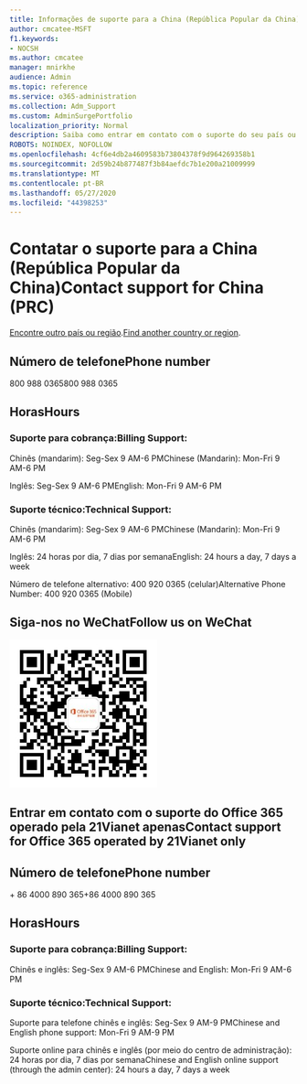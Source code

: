 ```yaml
---
title: Informações de suporte para a China (República Popular da China)
author: cmcatee-MSFT
f1.keywords:
- NOCSH
ms.author: cmcatee
manager: mnirkhe
audience: Admin
ms.topic: reference
ms.service: o365-administration
ms.collection: Adm_Support
ms.custom: AdminSurgePortfolio
localization_priority: Normal
description: Saiba como entrar em contato com o suporte do seu país ou região.
ROBOTS: NOINDEX, NOFOLLOW
ms.openlocfilehash: 4cf6e4db2a4609583b73804378f9d964269358b1
ms.sourcegitcommit: 2d59b24b877487f3b84aefdc7b1e200a21009999
ms.translationtype: MT
ms.contentlocale: pt-BR
ms.lasthandoff: 05/27/2020
ms.locfileid: "44398253"
---
```

# <a name="contact-support-for-china-prc"></a><span data-ttu-id="0fa06-103">Contatar o suporte para a China (República Popular da China)</span><span class="sxs-lookup"><span data-stu-id="0fa06-103">Contact support for China (PRC)</span></span>

<span data-ttu-id="0fa06-104">[Encontre outro país ou região](../contact-support-for-business-products.md).</span><span class="sxs-lookup"><span data-stu-id="0fa06-104">[Find another country or region](../contact-support-for-business-products.md).</span></span>

## <a name="phone-number"></a><span data-ttu-id="0fa06-105">Número de telefone</span><span class="sxs-lookup"><span data-stu-id="0fa06-105">Phone number</span></span>
<span data-ttu-id="0fa06-106">800 988 0365</span><span class="sxs-lookup"><span data-stu-id="0fa06-106">800 988 0365</span></span>

## <a name="hours"></a><span data-ttu-id="0fa06-107">Horas</span><span class="sxs-lookup"><span data-stu-id="0fa06-107">Hours</span></span>
### <a name="billing-support"></a><span data-ttu-id="0fa06-108">Suporte para cobrança:</span><span class="sxs-lookup"><span data-stu-id="0fa06-108">Billing Support:</span></span>

<span data-ttu-id="0fa06-109">Chinês (mandarim): Seg-Sex 9 AM-6 PM</span><span class="sxs-lookup"><span data-stu-id="0fa06-109">Chinese (Mandarin): Mon-Fri 9 AM-6 PM</span></span>

<span data-ttu-id="0fa06-110">Inglês: Seg-Sex 9 AM-6 PM</span><span class="sxs-lookup"><span data-stu-id="0fa06-110">English: Mon-Fri 9 AM-6 PM</span></span>

### <a name="technical-support"></a><span data-ttu-id="0fa06-111">Suporte técnico:</span><span class="sxs-lookup"><span data-stu-id="0fa06-111">Technical Support:</span></span>

<span data-ttu-id="0fa06-112">Chinês (mandarim): Seg-Sex 9 AM-6 PM</span><span class="sxs-lookup"><span data-stu-id="0fa06-112">Chinese (Mandarin): Mon-Fri 9 AM-6 PM</span></span>

<span data-ttu-id="0fa06-113">Inglês: 24 horas por dia, 7 dias por semana</span><span class="sxs-lookup"><span data-stu-id="0fa06-113">English: 24 hours a day, 7 days a week</span></span>

<span data-ttu-id="0fa06-114">Número de telefone alternativo: 400 920 0365 (celular)</span><span class="sxs-lookup"><span data-stu-id="0fa06-114">Alternative Phone Number: 400 920 0365 (Mobile)</span></span>

## <a name="follow-us-on-wechat"></a><span data-ttu-id="0fa06-115">Siga-nos no WeChat</span><span class="sxs-lookup"><span data-stu-id="0fa06-115">Follow us on WeChat</span></span>
![Código QR WeChat](../../media/4d8fe09c-1a11-4cd8-be4c-75add8dccddd.jpg)

## <a name="contact-support-for-office-365-operated-by-21vianet-only"></a><span data-ttu-id="0fa06-117">Entrar em contato com o suporte do Office 365 operado pela 21Vianet apenas</span><span class="sxs-lookup"><span data-stu-id="0fa06-117">Contact support for Office 365 operated by 21Vianet only</span></span>
## <a name="phone-number"></a><span data-ttu-id="0fa06-118">Número de telefone</span><span class="sxs-lookup"><span data-stu-id="0fa06-118">Phone number</span></span>
<span data-ttu-id="0fa06-119">+ 86 4000 890 365</span><span class="sxs-lookup"><span data-stu-id="0fa06-119">+86 4000 890 365</span></span>

## <a name="hours"></a><span data-ttu-id="0fa06-120">Horas</span><span class="sxs-lookup"><span data-stu-id="0fa06-120">Hours</span></span>
### <a name="billing-support"></a><span data-ttu-id="0fa06-121">Suporte para cobrança:</span><span class="sxs-lookup"><span data-stu-id="0fa06-121">Billing Support:</span></span>

<span data-ttu-id="0fa06-122">Chinês e inglês: Seg-Sex 9 AM-6 PM</span><span class="sxs-lookup"><span data-stu-id="0fa06-122">Chinese and English: Mon-Fri 9 AM-6 PM</span></span>

### <a name="technical-support"></a><span data-ttu-id="0fa06-123">Suporte técnico:</span><span class="sxs-lookup"><span data-stu-id="0fa06-123">Technical Support:</span></span>

<span data-ttu-id="0fa06-124">Suporte para telefone chinês e inglês: Seg-Sex 9 AM-9 PM</span><span class="sxs-lookup"><span data-stu-id="0fa06-124">Chinese and English phone support: Mon-Fri 9 AM-9 PM</span></span>

<span data-ttu-id="0fa06-125">Suporte online para chinês e inglês (por meio do centro de administração): 24 horas por dia, 7 dias por semana</span><span class="sxs-lookup"><span data-stu-id="0fa06-125">Chinese and English online support (through the admin center): 24 hours a day, 7 days a week</span></span>
